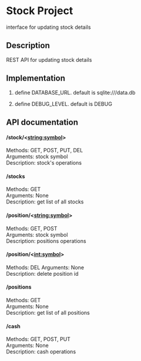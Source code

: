 # Stock Project

interface for updating stock details

## Description

REST API for updating stock details

## Implementation

1. define DATABASE_URL. default is sqlite:///data.db

2. define DEBUG_LEVEL. default is DEBUG

## API documentation

#### /stock/<<string:symbol>>
Methods: GET, POST, PUT, DEL<br>
Arguments: stock symbol<br>
Description: stock's operations

#### /stocks
Methods: GET<br>
Arguments: None<br>
Description: get list of all stocks

#### /position/<<string:symbol>>
Methods: GET, POST<br>
Arguments: stock symbol<br>
Description: positions operations

#### /position/<<int:symbol>>
Methods: DEL
Arguments: None<br>
Description: delete position id

#### /positions
Methods: GET<br>
Arguments: None<br>
Description: get list of all positions

#### /cash
Methods: GET, POST, PUT<br>
Arguments: None<br>
Description: cash operations
